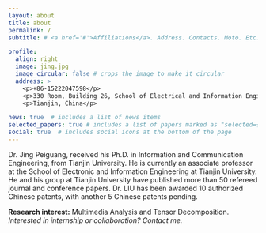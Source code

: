 ```yaml
---
layout: about
title: about
permalink: /
subtitle: # <a href='#'>Affiliations</a>. Address. Contacts. Moto. Etc.

profile:
  align: right
  image: jing.jpg
  image_circular: false # crops the image to make it circular
  address: >
    <p>+86-15222047598</p>
    <p>330 Room, Building 26, School of Electrical and Information Engineering</p>
    <p>Tianjin, China</p>

news: true  # includes a list of news items
selected_papers: true # includes a list of papers marked as "selected={true}"
social: true  # includes social icons at the bottom of the page
---
```


Dr. Jing Peiguang, received his Ph.D. in Information and Communication Engineering, from Tianjin University. He is currently an associate professor at the School of Electronic and Information Engineering at Tianjin University. 
He and his group at Tianjin University have published more than 50 refereed journal and conference papers. Dr. LIU has been awarded 10 authorized Chinese patents, with another 5 Chinese patents pending.

**Research interest:** Multimedia Analysis and Tensor Decomposition. *Interested in internship or collaboration? Contact me.*

<!-- Write your biography here. Tell the world about yourself. Link to your favorite [subreddit](http://reddit.com). You can put a picture in, too. The code is already in, just name your picture `prof_pic.jpg` and put it in the `img/` folder.

Put your address / P.O. box / other info right below your picture. You can also disable any these elements by editing `profile` property of the YAML header of your `_pages/about.md`. Edit `_bibliography/papers.bib` and Jekyll will render your [publications page](/al-folio/publications/) automatically.

Link to your social media connections, too. This theme is set up to use [Font Awesome icons](http://fortawesome.github.io/Font-Awesome/) and [Academicons](https://jpswalsh.github.io/academicons/), like the ones below. Add your Facebook, Twitter, LinkedIn, Google Scholar, or just disable all of them. -->
